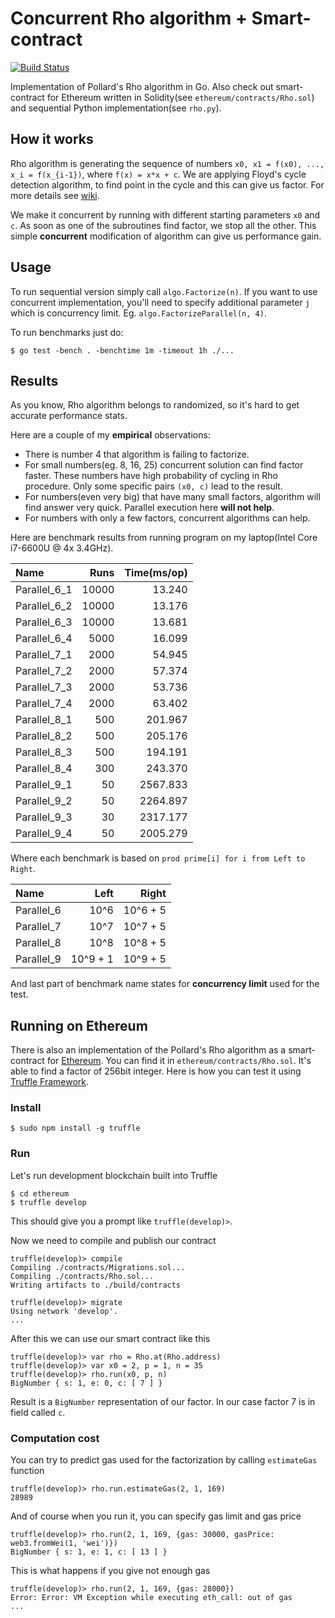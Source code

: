 # Concurrent Rho algorithm + Smart-contract

[![Build Status](https://travis-ci.org/lionell/pollard.svg?branch=master)](https://travis-ci.org/lionell/pollard)

Implementation of Pollard's Rho algorithm in Go. Also check out smart-contract for Ethereum
written in Solidity(see `ethereum/contracts/Rho.sol`) and sequential Python implementation(see `rho.py`).

## How it works

Rho algorithm is generating the sequence of numbers `x0, x1 = f(x0), ..., x_i = f(x_{i-1})`,
where `f(x) = x*x + c`.
We are applying Floyd's cycle detection algorithm, to find point in the cycle and this can give 
us factor. For more details see [wiki][pollard-rho-wiki].

We make it concurrent by running with different starting parameters `x0` and `c`. As soon as one of the
subroutines find factor, we stop all the other. This simple **concurrent** modification of algorithm can
give us performance gain.

## Usage

To run sequential version simply call `algo.Factorize(n)`. If you want to use concurrent implementation,
you'll need to specify additional parameter `j` which is concurrency limit. Eg. `algo.FactorizeParallel(n, 4)`.

To run benchmarks just do:
```(shell)
$ go test -bench . -benchtime 1m -timeout 1h ./...
```

## Results

As you know, Rho algorithm belongs to randomized, so it's hard to get accurate performance stats.

Here are a couple of my **empirical** observations:

* There is number 4 that algorithm is failing to factorize.
* For small numbers(eg. 8, 16, 25) concurrent solution can find factor faster.
  These numbers have high probability of cycling in Rho procedure. Only some specific pairs `(x0, c)`
  lead to the result.
* For numbers(even very big) that have many small factors, algorithm will find answer very quick.
  Parallel execution here **will not help**.
* For numbers with only a few factors, concurrent algorithms can help.


Here are benchmark results from running program on my laptop(Intel Core i7-6600U @ 4x 3.4GHz).

| Name               |       Runs | Time(ms/op) |
|:-------------------|-----------:|------------:|
| Parallel\_6\_1     |      10000 |      13.240 |
| Parallel\_6\_2     |      10000 |      13.176 |
| Parallel\_6\_3     |      10000 |      13.681 |
| Parallel\_6\_4     |       5000 |      16.099 |
| Parallel\_7\_1     |       2000 |      54.945 |
| Parallel\_7\_2     |       2000 |      57.374 |
| Parallel\_7\_3     |       2000 |      53.736 |
| Parallel\_7\_4     |       2000 |      63.402 |
| Parallel\_8\_1     |        500 |     201.967 |
| Parallel\_8\_2     |        500 |     205.176 |
| Parallel\_8\_3     |        500 |     194.191 |
| Parallel\_8\_4     |        300 |     243.370 |
| Parallel\_9\_1     |         50 |    2567.833 |
| Parallel\_9\_2     |         50 |    2264.897 |
| Parallel\_9\_3     |         30 |    2317.177 |
| Parallel\_9\_4     |         50 |    2005.279 |

Where each benchmark is based on `prod prime[i] for i from Left to Right`.

| Name            |       Left |      Right |
|:----------------|-----------:|-----------:|
| Parallel\_6     |       10^6 |   10^6 + 5 |
| Parallel\_7     |       10^7 |   10^7 + 5 |
| Parallel\_8     |       10^8 |   10^8 + 5 |
| Parallel\_9     |   10^9 + 1 |   10^9 + 5 |

And last part of benchmark name states for **concurrency limit** used for the test.

## Running on Ethereum

There is also an implementation of the Pollard's Rho algorithm as a smart-contract for [Ethereum][ethereum].
You can find it in `ethereum/contracts/Rho.sol`. It's able to find a factor of 256bit integer.
Here is how you can test it using [Truffle Framework][truffle].

### Install

```shell
$ sudo npm install -g truffle
```

### Run

Let's run development blockchain built into Truffle

```shell
$ cd ethereum
$ truffle develop
```

This should give you a prompt like `truffle(develop)>`.

Now we need to compile and publish our contract

```
truffle(develop)> compile
Compiling ./contracts/Migrations.sol...
Compiling ./contracts/Rho.sol...
Writing artifacts to ./build/contracts

truffle(develop)> migrate
Using network 'develop'.
...
```

After this we can use our smart contract like this

```
truffle(develop)> var rho = Rho.at(Rho.address)
truffle(develop)> var x0 = 2, p = 1, n = 35
truffle(develop)> rho.run(x0, p, n)
BigNumber { s: 1, e: 0, c: [ 7 ] }
```

Result is a `BigNumber` representation of our factor. In our case factor 7 is in field called `c`.

### Computation cost

You can try to predict gas used for the factorization by calling `estimateGas` function

```
truffle(develop)> rho.run.estimateGas(2, 1, 169)
28989
```

And of course when you run it, you can specify gas limit and gas price

```
truffle(develop)> rho.run(2, 1, 169, {gas: 30000, gasPrice: web3.fromWei(1, 'wei')})
BigNumber { s: 1, e: 1, c: [ 13 ] }
```

This is what happens if you give not enough gas

```
truffle(develop)> rho.run(2, 1, 169, {gas: 28000})
Error: Error: VM Exception while executing eth_call: out of gas
...
```

[pollard-rho-wiki]: https://en.wikipedia.org/wiki/Pollard%27s_rho_algorithm
[ethereum]: https://www.ethereum.org
[testrpc]: https://www.npmjs.com/package/ethereumjs-testrpc
[truffle]: http://truffleframework.com
